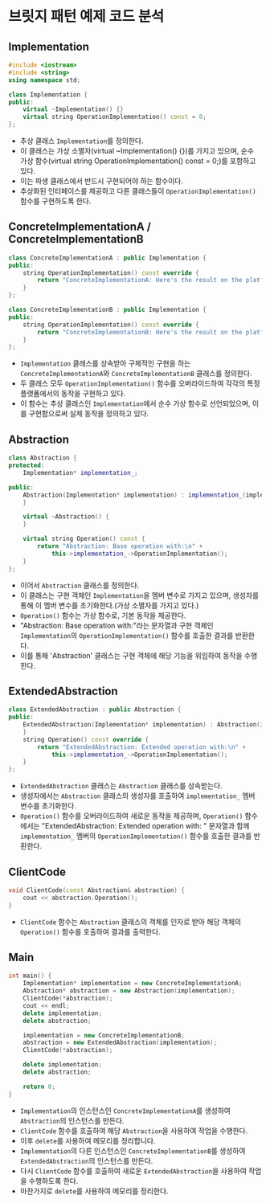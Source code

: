 # 브릿지 패턴 예제 코드 분석

## Implementation
```c++
#include <iostream>
#include <string>
using namespace std;

class Implementation {
public:
    virtual ~Implementation() {}
    virtual string OperationImplementation() const = 0;
};
```
* 추상 클래스 ```Implementation```를 정의한다.
* 이 클래스는 가상 소멸자(virtual ~Implementation() {})를 가지고 있으며, 순수 가상 함수(virtual string OperationImplementation() const = 0;)를 포함하고 있다.
* 이는 파생 클래스에서 반드시 구현되어야 하는 함수이다.
* 추상화된 인터페이스를 제공하고 다른 클래스들이 ```OperationImplementation()``` 함수를 구현하도록 한다.

## ConcreteImplementationA / ConcreteImplementationB
```c++
class ConcreteImplementationA : public Implementation {
public:
    string OperationImplementation() const override {
        return "ConcreteImplementationA: Here's the result on the platform A.\n";
    }
};

class ConcreteImplementationB : public Implementation {
public:
    string OperationImplementation() const override {
        return "ConcreteImplementationB: Here's the result on the platform B.\n";
    }
};
```
* ```Implementation``` 클래스를 상속받아 구체적인 구현을 하는 ```ConcreteImplementationA```와 ```ConcreteImplementationB``` 클래스를 정의한다.
* 두 클래스 모두 ```OperationImplementation()``` 함수를 오버라이드하여 각각의 특정 플랫폼에서의 동작을 구현하고 있다.
* 이 함수는 추상 클래스인 ```Implementation```에서 순수 가상 함수로 선언되었으며, 이를 구현함으로써 실제 동작을 정의하고 있다.

## Abstraction 
```c++
class Abstraction {
protected:
    Implementation* implementation_;

public:
    Abstraction(Implementation* implementation) : implementation_(implementation) {
    }

    virtual ~Abstraction() {
    }

    virtual string Operation() const {
        return "Abstraction: Base operation with:\n" +
            this->implementation_->OperationImplementation();
    }
};
```
* 이어서 ```Abstraction``` 클래스를 정의한다.
* 이 클래스는 구현 객체인 ```Implementation```을 멤버 변수로 가지고 있으며, 생성자를 통해 이 멤버 변수를 초기화한다.(가상 소멸자를 가지고 있다.)
* ```Operation()``` 함수는 가상 함수로, 기본 동작을 제공한다.
* "Abstraction: Base operation with:"라는 문자열과 구현 객체인 ```Implementation```의 ```OperationImplementation()``` 함수를 호출한 결과를 반환한다.
* 이를 통해 'Abstraction' 클래스는 구현 객체에 해당 기능을 위임하여 동작을 수행한다.

## ExtendedAbstraction 
```c++
class ExtendedAbstraction : public Abstraction {
public:
    ExtendedAbstraction(Implementation* implementation) : Abstraction(implementation) {
    }
    string Operation() const override {
        return "ExtendedAbstraction: Extended operation with:\n" +
            this->implementation_->OperationImplementation();
    }
};
```
* ```ExtendedAbstraction``` 클래스는 ```Abstraction``` 클래스를 상속받는다.
* 생성자에서는 ```Abstraction``` 클래스의 생성자를 호출하여 ```implementation_``` 멤버 변수를 초기화한다.
* ```Operation()``` 함수를 오버라이드하여 새로운 동작을 제공하며, ```Operation()``` 함수에서는 "ExtendedAbstraction: Extended operation with: " 문자열과 함께 ```implementation_``` 멤버의 ```OperationImplementation()``` 함수를 호출한 결과를 반환한다.

## ClientCode
```c++
void ClientCode(const Abstraction& abstraction) {
    cout << abstraction.Operation();
}
```
* ```ClientCode``` 함수는 ```Abstraction``` 클래스의 객체를 인자로 받아 해당 객체의 ```Operation()``` 함수를 호출하여 결과를 출력한다.

## Main
```c++
int main() {
    Implementation* implementation = new ConcreteImplementationA;
    Abstraction* abstraction = new Abstraction(implementation);
    ClientCode(*abstraction);
    cout << endl;
    delete implementation;
    delete abstraction;

    implementation = new ConcreteImplementationB;
    abstraction = new ExtendedAbstraction(implementation);
    ClientCode(*abstraction);

    delete implementation;
    delete abstraction;

    return 0;
}
```
* ```Implementation```의 인스턴스인 ```ConcreteImplementationA```를 생성하여 ```Abstraction```의 인스턴스를 만든다.
* ```ClientCode``` 함수를 호출하여 해당 ```Abstraction```을 사용하여 작업을 수행한다.
* 이후 ```delete```를 사용하여 메모리를 정리합니다.
* ```Implementation```의 다른 인스턴스인 ```ConcreteImplementationB```를 생성하여 ```ExtendedAbstraction```의 인스턴스를 만든다.
* 다시 ```ClientCode``` 함수를 호출하여 새로운 ```ExtendedAbstraction```을 사용하여 작업을 수행하도록 한다.
* 마찬가지로 ```delete```를 사용하여 메모리를 정리한다.
